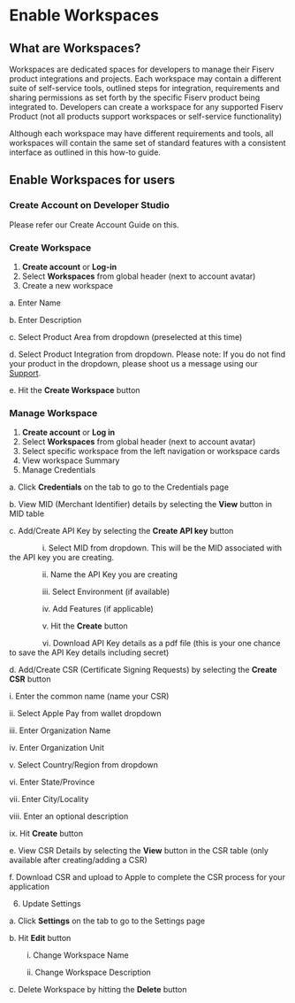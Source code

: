 # Enable Workspaces

## What are Workspaces?

Workspaces are dedicated spaces for developers to manage their Fiserv product integrations and projects. Each workspace may contain a different suite of self-service tools, outlined steps for integration, requirements and sharing permissions as set forth by the specific Fiserv product being integrated to. Developers can create a workspace for any supported Fiserv Product (not all products support workspaces or self-service functionality)

Although each workspace may have different requirements and tools, all workspaces will contain the same set of standard features with a consistent interface as outlined in this how-to guide.

## Enable Workspaces for users

### Create Account on Developer Studio

Please refer our Create Account Guide on this.

### Create Workspace

1. **Create account** or **Log-in**
2. Select **Workspaces** from global header (next to account avatar)
3. Create a new workspace

a. Enter Name

b. Enter Description

c. Select Product Area from dropdown (preselected at this time)

d. Select Product Integration from dropdown. Please note: If you do not find your product in the dropdown, please shoot us a message using our [Support](https://github.com/fiserv/support/issues).

e. Hit the **Create Workspace** button

### Manage Workspace

1. **Create account** or **Log in**
2. Select **Workspaces** from global header (next to account avatar)
3. Select specific workspace from the left navigation or workspace cards
4. View workspace Summary
5. Manage Credentials

a. Click **Credentials** on the tab to go to the Credentials page

b. View MID (Merchant Identifier) details by selecting the **View** button in MID table

c. Add/Create API Key by selecting the **Create API key** button

     i. Select MID from dropdown. This will be the MID associated with the API key you are creating.

     ii. Name the API Key you are creating

     iii. Select Environment (if available)

     iv. Add Features (if applicable)

     v. Hit the **Create** button

     vi. Download API Key details as a pdf file (this is your one chance to save the API Key details including secret)

d. Add/Create CSR (Certificate Signing Requests) by selecting the **Create CSR** button

&#x20;            i. Enter the common name (name your CSR)

&#x20;            ii. Select Apple Pay from wallet dropdown

&#x20;            iii. Enter Organization Name

&#x20;            iv. Enter Organization Unit

&#x20;            v. Select Country/Region from dropdown

&#x20;            vi. Enter State/Province

&#x20;            vii. Enter City/Locality

&#x20;            viii. Enter an optional description

&#x20;            ix. Hit **Create** button

e. View CSR Details by selecting the **View** button in the CSR table (only available after creating/adding a CSR)

f. Download CSR and upload to Apple to complete the CSR process for your application

6. Update Settings

a. Click **Settings** on the tab to go to the Settings page

b. Hit **Edit** button

   i. Change Workspace Name

   ii. Change Workspace Description

c. Delete Workspace by hitting the **Delete** button
